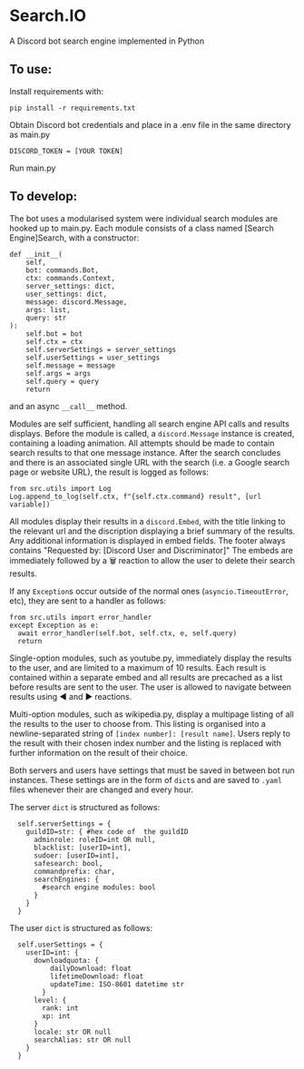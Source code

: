 # Search.IO
A Discord bot search engine implemented in Python

## To use:

Install requirements with:
```
pip install -r requirements.txt
```

Obtain Discord bot credentials and place in a .env file in the same directory as main.py 

`DISCORD_TOKEN = [YOUR TOKEN]`

Run main.py


## To develop:

  The bot uses a modularised system were individual search modules are hooked up to main.py.
  Each module consists of a class named [Search Engine]Search, with a constructor:
  ```
  def __init__(
      self,
      bot: commands.Bot,
      ctx: commands.Context,
      server_settings: dict,
      user_settings: dict,
      message: discord.Message,
      args: list,
      query: str
  ):
      self.bot = bot
      self.ctx = ctx
      self.serverSettings = server_settings
      self.userSettings = user_settings
      self.message = message
      self.args = args
      self.query = query
      return
  ```
  and an async `__call__` method.
  
  Modules are self sufficient, handling all search engine API calls and results displays.
  Before the module is called, a `discord.Message` instance is created, containing a loading animation. All attempts should be made to contain search results to that one message instance.
  After the search concludes and there is an associated single URL with the search (i.e. a Google search page or website URL), the result is logged as follows:
  ```
  from src.utils import Log
  Log.append_to_log(self.ctx, f"{self.ctx.command} result", [url variable])
  ```
  
  All modules display their results in a `discord.Embed`, with the title linking to the relevant url and the discription displaying a brief summary of the results.
  Any additional information is displayed in embed fields.
  The footer always contains "Requested by: [Discord User and Discriminator]"
  The embeds are immediately followed by a 🗑️ reaction to allow the user to delete their search results.
  
  If any `Exception`s occur outside of the normal ones (`asyncio.TimeoutError`, etc), they are sent to a handler as follows:
  ```
  from src.utils import error_handler
  except Exception as e:
    await error_handler(self.bot, self.ctx, e, self.query)
    return
  ```
  
  Single-option modules, such as youtube.py, immediately display the results to the user, and are limited to a maximum of 10 results. Each result is contained within a separate embed and all results are precached as a list before results are sent to the user. The user is allowed to navigate between results using ◀️ and ▶️ reactions.
  
  Multi-option modules, such as wikipedia.py, display a multipage listing of all the results to the user to choose from. This listing is organised into a newline-separated string of `[index number]: [result name]`. Users reply to the result with their chosen index number and the listing is replaced with further information on the result of their choice.
  
  Both servers and users have settings that must be saved in between bot run instances. These settings are in the form of `dict`s and are saved to `.yaml` files whenever their are changed and every hour.
  
  The server `dict` is structured as follows:
  ```
    self.serverSettings = {
      guildID=str: { #hex code of  the guildID
        adminrole: roleID=int OR null,
        blacklist: [userID=int],
        sudoer: [userID=int],
        safesearch: bool,
        commandprefix: char,
        searchEngines: {
          #search engine modules: bool
        }
      }
    }
  ```
  The user `dict` is structured as follows:
  ```
    self.userSettings = {
      userID=int: {
        downloadquota: {
            dailyDownload: float
            lifetimeDownload: float
            updateTime: ISO-8601 datetime str
          }
        level: {
          rank: int
          xp: int
        }
        locale: str OR null
        searchAlias: str OR null
      }
    }
  ```
